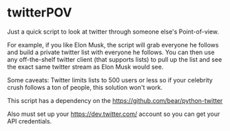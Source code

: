 # twitterPOV
Just a quick script to look at twitter through someone else's Point-of-view.

For example, if you like Elon Musk, the script will grab everyone he follows and build a private twitter list with everyone he follows. You can then use any off-the-shelf twitter client (that supports lists) to pull up the list and see the exact same twitter stream as Elon Musk would see.

Some caveats: Twitter limits lists to 500 users or less so if your celebrity crush follows a ton of people, this solution won't work.

This script has a dependency on the https://github.com/bear/python-twitter

Also must set up your https://dev.twitter.com/ account so you can get your API credentials.
